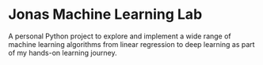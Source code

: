 # Jonas Machine Learning Lab
A personal Python project to explore and implement a wide range of machine learning algorithms from linear regression to deep learning as part of my hands-on learning journey.
